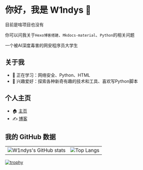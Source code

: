 # 你好，我是 W1ndys 👋

目前是啥项目也没有

你可以问我关于`Hexo博客搭建`、`Mkdocs-material`、`Python`的相关问题

一个被AI深度毒害的网安程序员大学生

## 关于我

- 🌱 正在学习：网络安全、Python、HTML
- 🎯 兴趣爱好：探索各种新奇有趣的技术和工具、喜欢写Python脚本

## 个人主页

- 🏠 [主页](https://w1ndys.top/)
- ✍️ [博客](https://blog.w1ndys.top/)

## 我的 GitHub 数据

<table>
  <tr>
    <td><img src="https://github-readme-stats.vercel.app/api?username=W1ndys" alt="W1ndys's GitHub stats" /></td>
    <td><img src="https://github-readme-stats.vercel.app/api/top-langs/?username=W1ndys" alt="Top Langs" /></td>
  </tr>
</table>



[![trophy](https://github-profile-trophy.vercel.app/?username=W1ndys)](https://github.com/ryo-ma/github-profile-trophy)
